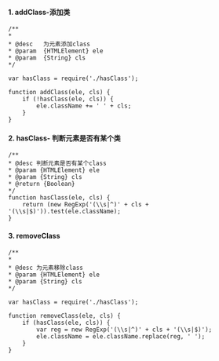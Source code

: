 #### 1. addClass-添加类

    /**
    * 
    * @desc   为元素添加class
    * @param  {HTMLElement} ele 
    * @param  {String} cls 
    */

    var hasClass = require('./hasClass');

    function addClass(ele, cls) {
        if (!hasClass(ele, cls)) {
            ele.className += ' ' + cls;
        }
    }

#### 2. hasClass- 判断元素是否有某个类

    /**
    * @desc 判断元素是否有某个class
    * @param {HTMLElement} ele 
    * @param {String} cls 
    * @return {Boolean}
    */
    function hasClass(ele, cls) {
        return (new RegExp('(\\s|^)' + cls + '(\\s|$)')).test(ele.className);
    }

#### 3. removeClass

    /**
    * 
    * @desc 为元素移除class
    * @param {HTMLElement} ele 
    * @param {String} cls 
    */

    var hasClass = require('./hasClass');

    function removeClass(ele, cls) {
        if (hasClass(ele, cls)) {
            var reg = new RegExp('(\\s|^)' + cls + '(\\s|$)');
            ele.className = ele.className.replace(reg, ' ');
        }
    }

